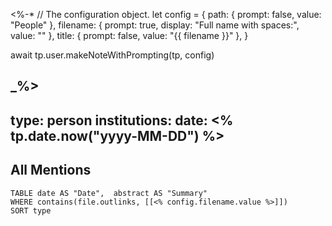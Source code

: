 <%-*
// The configuration object.
let config = {
	path: {
		prompt: false,
		value: "People"
    },
    filename: {
	    prompt: true,
	    display: "Full name with spaces:",
	    value: ""
    },
    title: {
        prompt: false,
        value: "{{ filename }}"
    },
}

await tp.user.makeNoteWithPrompting(tp, config)

_%>
---
type: person
institutions: 
date: <% tp.date.now("yyyy-MM-DD") %>
---

## All Mentions

```dataview
TABLE date AS "Date",  abstract AS "Summary"
WHERE contains(file.outlinks, [[<% config.filename.value %>]])
SORT type
```
